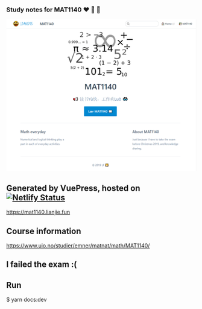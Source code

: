 ### Study notes for MAT1140 :heart: :pencil: :triangular_flag_on_post: 

![mat1140](https://raw.githubusercontent.com/lianjief/vue_mat1140/master/docs/mat1140/home.png)
## Generated by VuePress, hosted on [![Netlify Status](https://api.netlify.com/api/v1/badges/1d7bcdb2-3d24-4837-8029-88d493702090/deploy-status)](https://app.netlify.com/sites/mat1140lianjie-fun/deploys)

https://mat1140.lianjie.fun

## Course information
https://www.uio.no/studier/emner/matnat/math/MAT1140/

## I failed the exam :(

## Run
$ yarn docs:dev
